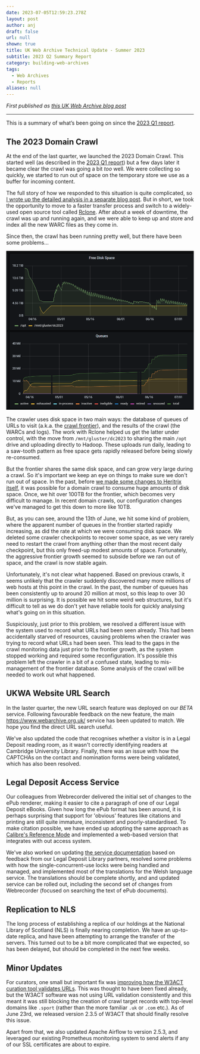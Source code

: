 ```yaml
---
date: 2023-07-05T12:59:23.278Z
layout: post
author: anj
draft: false
url: null
shown: true
title: UK Web Archive Technical Update - Summer 2023
subtitle: 2023 Q2 Summary Report
category: building-web-archives
tags:
  - Web Archives
  - Reports
aliases: null
---
```

*First published as [this UK Web Archive blog post](https://blogs.bl.uk/webarchive/2023/07/ukwebarchivetechnicalupdate-summer2023.html)*

- - -

This is a summary of what’s been going on since the [2023 Q1 report](https://blogs.bl.uk/webarchive/2023/04/uk-web-archive-technical-update-spring-2023.html).

## The 2023 Domain Crawl

At the end of the last quarter, we launched the 2023 Domain Crawl.  This started well (as described in the [2023 Q1 report](https://blogs.bl.uk/webarchive/2023/04/uk-web-archive-technical-update-spring-2023.html)) but a few days later it became clear the crawl was going a bit *too* well. We were collecting so quickly, we started to run out of space on the temporary store we use as a buffer for incoming content.

The full story of how we responded to this situation is quite complicated, so [I wrote up the detailed analysis in a separate blog post](https://anjackson.net/2023/07/04/robust-file-transfers-with-rclone/). But in short, we took the opportunity to move to a faster transfer process and switch to a widely-used open source tool called [Rclone](https://rclone.org/). After about a week of downtime, the crawl was up and running again, and we were able to keep up and store and index all the new WARC files as they come in.

Since then, the crawl has been running pretty well, but there have been some problems...

<!--break-->

![2023 Domain Crawl storage usage and queue sizes over time](/assets/images/uploads/2023-07-05-dc-storage-and-queues.png "2023 Domain Crawl storage usage and queue sizes over time")

The crawler uses disk space in two main ways: the database of queues of URLs to visit (a.k.a. the [crawl frontier](https://en.wikipedia.org/wiki/Crawl_frontier)), and the results of the crawl (the WARCs and logs). The work with Rclone helped us get the latter under control, with the move from `/mnt/gluster/dc2023` to sharing the main `/opt` drive and uploading directly to Hadoop.  These uploads run daily, leading to a saw-tooth pattern as free space gets rapidly released before being slowly re-consumed.

But the frontier shares the same disk space, and can grow very large during a crawl. So it's important we keep an eye on things to make sure we don't run out of space.  In the past, before [we made some changes to Heritrix itself](https://github.com/internetarchive/heritrix3/pull/384), it was possible for a domain crawl to consume huge amounts of disk space. Once, we hit over 100TB for the frontier, which becomes very difficult to manage. In recent domain crawls, our configuration changes we've managed to get this down to more like 10TB.

But, as you can see, around the 13th of June, we hit some kind of problem, where the apparent number of queues in the frontier started rapidly increasing, as did the rate at which we were consuming disk space. We deleted some crawler checkpoints to recover some space, as we very rarely need to restart the crawl from anything other than the most recent daily checkpoint, but this only freed-up modest amounts of space. Fortunately, the aggressive frontier growth seemed to subside before we ran out of space, and the crawl is now stable again.

Unfortunately, it's not clear what happened.  Based on previous crawls, it seems unlikely that the crawler suddenly discovered many more millions of web hosts at this point in the crawl. In the past, the number of queues has been consistently up to around 20 million at most, so this leap to over 30 million is surprising. It is possible we hit some weird web structures, but it's difficult to tell as we do don't yet have reliable tools for quickly analysing what's going on in this situation.

Suspiciously, just prior to this problem, we resolved a different issue with the system used to record what URLs had been seen already. This had been accidentally starved of resources, causing problems when the crawler was trying to record what URLs had been seen. This lead to the gaps in the crawl monitoring data just prior to the frontier growth, as the system stopped working and required some reconfiguration.  It's possible this problem left the crawler in a bit of a confused state, leading to mis-management of the frontier database. Some analysis of the crawl will be needed to work out what happened.

## UKWA Website URL Search

In the laster quarter, the new URL search feature was deployed on our *BETA* service. Following favourable feedback on the new feature, the main <https://www.webarchive.org.uk/> service has been updated to match. We hope you find the direct URL search useful.

We've also updated the code that recognises whether a visitor is in a Legal Deposit reading room, as it wasn't correctly identifying readers at Cambridge University Library. Finally, there was an issue with how the CAPTCHAs on the contact and nomination forms were being validated, which has also been resolved.

## Legal Deposit Access Service

Our colleagues from Webrecorder delivered the initial set of changes to the ePub renderer, making it easier to cite a paragraph of one of our Legal Deposit eBooks. Given how long the ePub format has been around, it is perhaps surprising that support for 'obvious' features like citations and printing are still quite immature, inconsistent and poorly-standardised. To make citation possible, we have ended up adopting the same approach as [Calibre's Reference Mode](https://manual.calibre-ebook.com/viewer.html#reference-mode) and implemented a web-based version that integrates with out access system.

We've also worked on updating [the service documentation](https://github.com/ukwa/npld-access-stack/#readme) based on feedback from our Legal Deposit Library partners, resolved some problems with how the single-concurrent-use locks were being handled and managed, and implemented most of the translations for the Welsh language service. The translations should be complete shortly, and and updated service can be rolled out, including the second set of changes from Webrecorder (focused on searching the text of ePub documents).

## Replication to NLS

The long process of establishing a replica of our holdings at the National Library of Scotland (NLS) is finally nearing completion. We have an up-to-date replica, and have been attempting to arrange the transfer of the servers. This turned out to be a bit more complicated that we expected, so has been delayed, but should be completed in the next few weeks.

## Minor Updates

For curators, one small but important fix was [improving how the W3ACT curation tool validates URLs](https://github.com/ukwa/w3act/issues/585). This was thought to have been fixed already, but the W3ACT software was not using URL validation consistently and this meant it was still blocking the creation of crawl target records with top-level domains like `.sport` (rather than the more familiar `.uk` or `.com` etc.). As of June 23rd, we released version 2.3.5 of W3ACT that should finally resolve this issue.

Apart from that, we also updated Apache Airflow to version 2.5.3, and leveraged our existing Prometheus monitoring system to send alerts if any of our SSL certificates are about to expire.
